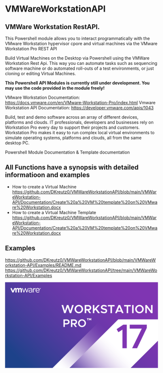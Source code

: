 # VMWareWorkstationAPI
VMWare Workstation RestAPI.
-------------------------------------------------------------------------------------------------------------------------------------------------------------------------------------------------------------------

This Powershell module allows you to interact programmatically with the VMware Workstation hypervisor cpore and virtual machines via the VMware Workstation Pro REST API

Build Virtual Machines on the Desktop via Powershell using the VMWare Workstation Rest Api. This way you can automate tasks such as sequencing software machine or do automated roll-outs of a test environments, or just cloning or editing Virtual Machines.

**This Powershell API Modules is currently still under development. You may use the code provided in the module freely!**

VMware Workstation Documentation: https://docs.vmware.com/en/VMware-Workstation-Pro/index.html
Vmware Workstation API Documentation: https://developer.vmware.com/apis/1043

Build, test and demo software across an array of different devices, platforms and clouds. IT professionals, developers and businesses rely on Workstation Pro every day to support their projects and customers. Workstation Pro makes it easy to run complex local virtual environments to simulate operating systems, platforms and clouds, all from the same desktop PC.

Powershell Module Documentation & Template documentation

All Functions have a synopsis with detailed  informatioon and examples
-------------------------------------------------------------------------------------------------------------------------------------------------------------------------------------------------------------------

- How to create a Virtual Machine https://github.com/DKreutz0/VMWareWorkstationAPI/blob/main/VMWareWorkstation-API/Documentation/Create%20a%20VM%20template%20on%20VMware%20Workstation.docx
- How to create a Virtual Machine Template https://github.com/DKreutz0/VMWareWorkstationAPI/blob/main/VMWareWorkstation-API/Documentation/Create%20a%20VM%20template%20on%20VMware%20Workstation.docx

Examples
-------------------------------------------------------------------------------------------------------------------------------------------------------------------------------------------------------------------

https://github.com/DKreutz0/VMWareWorkstationAPI/blob/main/VMWareWorkstation-API/Examples/README.md
https://github.com/DKreutz0/VMWareWorkstationAPI/tree/main/VMWareWorkstation-API/Examples


![This is an image](https://github.com/DKreutz0/VMWareWorkstationAPI/blob/main/VMWareWorkstationAPI.png)

